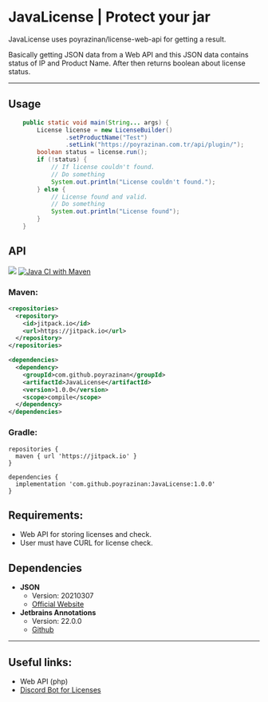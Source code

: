 # JavaLicense | Protect your jar

JavaLicense uses poyrazinan/license-web-api for getting a result.

Basically getting JSON data from a Web API and this JSON data contains status of IP and Product Name. 
After then returns boolean about license status.

---

## Usage
```java
    public static void main(String... args) {
        License license = new LicenseBuilder()
                .setProductName("Test")
                .setLink("https://poyrazinan.com.tr/api/plugin/");
        boolean status = license.run();
        if (!status) {
            // If license couldn't found.
            // Do something
            System.out.println("License couldn't found.");
        } else {
            // License found and valid.
            // Do something
            System.out.println("License found");
        }
    }
```

## API
[![](https://jitpack.io/v/poyrazinan/JavaLicense.svg)](https://jitpack.io/#poyrazinan/JavaLicense)
[![Java CI with Maven](https://github.com/poyrazinan/JavaLicense/actions/workflows/maven.yml/badge.svg)](https://github.com/poyrazinan/JavaLicense/actions/workflows/maven.yml)
### Maven:
```xml
<repositories>
  <repository>
    <id>jitpack.io</id>
    <url>https://jitpack.io</url>
  </repository>
</repositories>

<dependencies>
  <dependency>
    <groupId>com.github.poyrazinan</groupId>
    <artifactId>JavaLicense</artifactId>
    <version>1.0.0</version>
    <scope>compile</scope>
  </dependency>
</dependencies>
```
### Gradle:
```
repositories {
  maven { url 'https://jitpack.io' }
}

dependencies {
  implementation 'com.github.poyrazinan:JavaLicense:1.0.0'
}
```

## Requirements:

* Web API for storing licenses and check.
* User must have CURL for license check.

## Dependencies

- **JSON**
  - Version: 20210307
  - [Official Website](https://www.json.org/json-en.html)
- **Jetbrains Annotations**
  - Version: 22.0.0
  - [Github](https://github.com/JetBrains/java-annotations)

---

## Useful links:
* Web API (php)
* [Discord Bot for Licenses](https://github.com/poyrazinan/GeikPlugins-Discord-Bot)